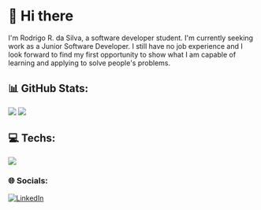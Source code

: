 # 👋 Hi there

I'm Rodrigo R. da Silva, a software developer student. I'm currently seeking work as a Junior Software Developer. I still have no job experience and I look forward to find my first opportunity to show what I am capable of learning and applying to solve people's problems.

## 📊 GitHub Stats:

<div>
  <picture>
    <img src="https://github-readme-stats.vercel.app/api?username=rodrigoribesi&show_icons=true&theme=dark" />
  </picture>

  <picture>
    <img src="https://github-readme-stats.vercel.app/api/top-langs/?username=rodrigoribesi&show_icons=true&theme=dark" />
  </picture>
</div>

## 💻 Techs:

<div>
  <picture>
    <img src="https://skillicons.dev/icons?i=git,github,vscode,figma,html,css,js&theme=dark" />
  </picture>
</div>

### 🌐 Socials:
[![LinkedIn](https://img.shields.io/badge/LinkedIn-%230077B5.svg?logo=linkedin&logoColor=white)](https://linkedin.com/in/rodrigoribesi) 

<!---
- 👋 Hi, I’m Rodrigo R. da Silva.
- 🌱 I’m currently learning HTML, CSS and JS.
- 💞️ I’m looking to collaborate on any project that might help me learn more.
- 📫 How to reach me? E-mail me at rodrigoribesi@gmail.com.


rodrigoribesi/rodrigoribesi is a ✨ special ✨ repository because its `README.md` (this file) appears on your GitHub profile.
You can click the Preview link to take a look at your changes.
--->
